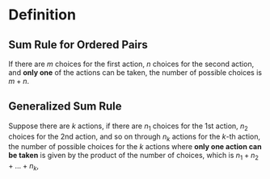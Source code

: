 
# Definition

## Sum Rule for Ordered Pairs

If there are $m$ choices for the first action, $n$ choices for the second action, and **only one** of the actions can be taken, the number of possible choices is $m+n$.


## Generalized Sum Rule

Suppose there are $k$ actions, if there are $n_1$ choices for the 1st action, $n_2$ choices for the 2nd action, and so on through $n_k$ actions for the $k$-th action, the number of possible choices for the $k$ actions where **only one action can be taken** is given by the product of the number of choices, which is $n_1+n_2+\ldots+n_k$,
